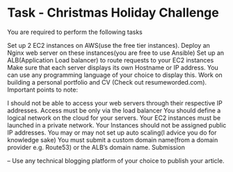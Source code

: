 # Task - Christmas Holiday Challenge

You are required to perform the following tasks

Set up 2 EC2 instances on AWS(use the free tier instances).
Deploy an Nginx web server on these instances(you are free to use Ansible)
Set up an ALB(Application Load balancer) to route requests to your EC2 instances
Make sure that each server displays its own Hostname or IP address. You can use any programming language of your choice to display this.
Work on building a personal portfolio and CV (Check out resumeworded.com).
Important points to note:

I should not be able to access your web servers through their respective IP addresses. Access must be only via the load balancer
You should define a logical network on the cloud for your servers.
Your EC2 instances must be launched in a private network.
Your Instances should not be assigned public IP addresses.
You may or may not set up auto scaling(I advice you do for knowledge sake)
You must submit a custom domain name(from a domain provider e.g. Route53) or the ALB’s domain name.
Submission

– Use any technical blogging platform of your choice to publish your article.
